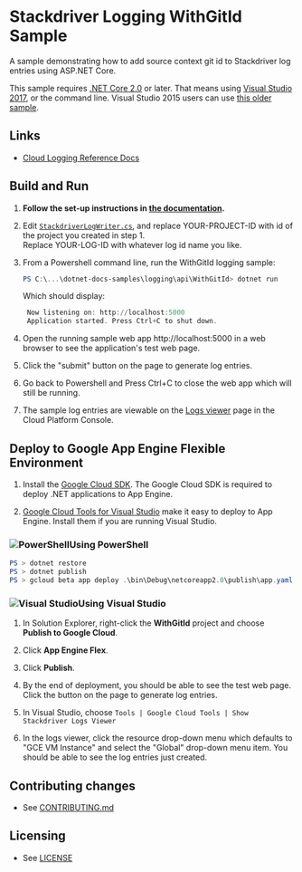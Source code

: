 # Stackdriver Logging WithGitId Sample

A sample demonstrating how to add source context git id to Stackdriver log entries using ASP.NET Core.

This sample requires [.NET Core 2.0](
    https://www.microsoft.com/net/core) or later.  That means using
[Visual Studio 2017](
    https://www.visualstudio.com/), or the command line.  Visual Studio 2015 users
can use [this older sample](
    https://github.com/GoogleCloudPlatform/dotnet-docs-samples/tree/vs2015/logging/api/WithGitId).

## Links

- [Cloud Logging Reference Docs](https://cloud.google.com/logging/docs/)

## Build and Run

1.  **Follow the set-up instructions in [the documentation](https://cloud.google.com/dotnet/docs/setup).**

2.  Edit [`StackdriverLogWriter.cs`](StackdriverLogWriter.cs), and replace YOUR-PROJECT-ID with id
    of the project you created in step 1.  
	Replace YOUR-LOG-ID with whatever log id name you like.

3. From a Powershell command line, run the WithGitId logging sample:
    ```ps1
    PS C:\...\dotnet-docs-samples\logging\api\WithGitId> dotnet run
   ```
   Which should display:

   ```ps1
    Now listening on: http://localhost:5000
    Application started. Press Ctrl+C to shut down.
    ```

4. Open the running sample web app http://localhost:5000 in a web browser 
to see the application's test web page. 

5. Click the "submit" button on the page to generate log entries.

7. Go back to Powershell and Press Ctrl+C to close the web app which will
still be running.

8. The sample log entries are viewable on the
[Logs viewer](https://console.cloud.google.com/logs) page in the
Cloud Platform Console.


## Deploy to Google App Engine Flexible Environment

1.  Install the [Google Cloud SDK](https://cloud.google.com/sdk/).  The Google Cloud SDK
    is required to deploy .NET applications to App Engine.

2.  [Google Cloud Tools for Visual Studio](
	https://marketplace.visualstudio.com/items?itemName=GoogleCloudTools.GoogleCloudPlatformExtensionforVisualStudio)
    make it easy to deploy to App Engine.  Install them if you are running Visual Studio.

### ![PowerShell](../../../appengine/flexible/.resources/powershell.png)Using PowerShell

```psm1
PS > dotnet restore
PS > dotnet publish
PS > gcloud beta app deploy .\bin\Debug\netcoreapp2.0\publish\app.yaml
```

### ![Visual Studio](../../../appengine/flexible/.resources/visual-studio.png)Using Visual Studio

1.  In Solution Explorer, right-click the **WithGitId** project and choose **Publish to Google Cloud**.

2.  Click **App Engine Flex**.

3.  Click **Publish**.

4. By the end of deployment, you should be able to see the test web page.
   Click the button on the page to generate log entries.

5. In Visual Studio, choose `Tools | Google Cloud Tools | Show Stackdriver Logs Viewer`

6. In the logs viewer, click the resource drop-down menu which defaults to "GCE VM Instance" and select the "Global" drop-down menu item. You should be able to see the log entries just created.
	
## Contributing changes

* See [CONTRIBUTING.md](../../../CONTRIBUTING.md)

## Licensing

* See [LICENSE](../../../LICENSE)